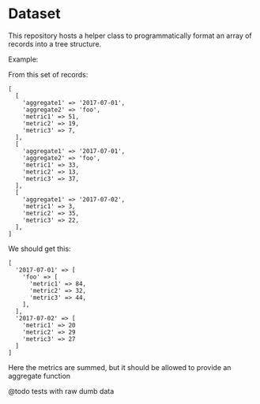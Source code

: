 Dataset
=======

This repository hosts a helper class to programmatically format an array of records into a tree structure.

Example:

From this set of records:

```
[
  [
    'aggregate1' => '2017-07-01',
    'aggregate2' => 'foo',
    'metric1' => 51,
    'metric2' => 19,
    'metric3' => 7,
  ],
  [
    'aggregate1' => '2017-07-01',
    'aggregate2' => 'foo',
    'metric1' => 33,
    'metric2' => 13,
    'metric3' => 37,
  ],
  [
    'aggregate1' => '2017-07-02',
    'metric1' => 3,
    'metric2' => 35,
    'metric3' => 22,
  ],
]
```

We should get this:

```
[
  '2017-07-01' => [
    'foo' => [
      'metric1' => 84,
      'metric2' => 32,
      'metric3' => 44,
    ],
  ],
  '2017-07-02' => [
    'metric1' => 20
    'metric2' => 29
    'metric3' => 27
  ]
]
```

Here the metrics are summed, but it should be allowed to provide an aggregate function

@todo tests with raw dumb data